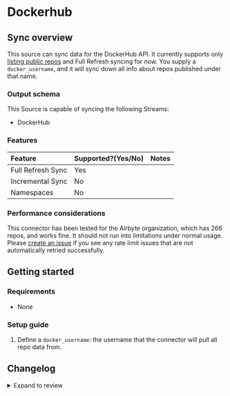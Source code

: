 # Dockerhub

## Sync overview

This source can sync data for the DockerHub API. It currently supports only [listing public repos](https://github.com/airbytehq/airbyte/issues/12773) and Full Refresh syncing for now. You supply a `docker_username`, and it will sync down all info about repos published under that name.

### Output schema

This Source is capable of syncing the following Streams:

- DockerHub

### Features

| Feature           | Supported?\(Yes/No\) | Notes |
| :---------------- | :------------------- | :---- |
| Full Refresh Sync | Yes                  |       |
| Incremental Sync  | No                   |       |
| Namespaces        | No                   |       |

### Performance considerations

This connector has been tested for the Airbyte organization, which has 266 repos, and works fine. It should not run into limitations under normal usage. Please [create an issue](https://github.com/airbytehq/airbyte/issues) if you see any rate limit issues that are not automatically retried successfully.

## Getting started

### Requirements

- None

### Setup guide

1. Define a `docker_username`: the username that the connector will pull all repo data from.

## Changelog

<details>
  <summary>Expand to review</summary>

| Version | Date       | Pull Request                                             | Subject                                                                         |
| :------ | :--------- | :------------------------------------------------------- | :------------------------------------------------------------------------------ |
| 0.3.0   | 2024-08-07 | [43370](https://github.com/airbytehq/airbyte/pull/43370) | Refactor connector to manifest-only format |
| 0.2.14  | 2024-08-03 | [43145](https://github.com/airbytehq/airbyte/pull/43145) | Update dependencies |
| 0.2.13  | 2024-07-27 | [42715](https://github.com/airbytehq/airbyte/pull/42715) | Update dependencies |
| 0.2.12  | 2024-07-20 | [42265](https://github.com/airbytehq/airbyte/pull/42265) | Update dependencies |
| 0.2.11  | 2024-07-13 | [41908](https://github.com/airbytehq/airbyte/pull/41908) | Update dependencies |
| 0.2.10  | 2024-07-10 | [41515](https://github.com/airbytehq/airbyte/pull/41515) | Update dependencies |
| 0.2.9   | 2024-07-09 | [41079](https://github.com/airbytehq/airbyte/pull/41079) | Update dependencies |
| 0.2.8   | 2024-07-06 | [40830](https://github.com/airbytehq/airbyte/pull/40830) | Update dependencies |
| 0.2.7   | 2024-06-25 | [40261](https://github.com/airbytehq/airbyte/pull/40261) | Update dependencies |
| 0.2.6   | 2024-06-22 | [40021](https://github.com/airbytehq/airbyte/pull/40021) | Update dependencies |
| 0.2.5   | 2024-06-06 | [39295](https://github.com/airbytehq/airbyte/pull/39295) | [autopull] Upgrade base image to v1.2.2 |
| 0.2.4   | 2024-04-19 | [37151](https://github.com/airbytehq/airbyte/pull/37151) | Updating to 0.80.0 CDK |
| 0.2.3   | 2024-04-18 | [37151](https://github.com/airbytehq/airbyte/pull/37151) | Manage dependencies with Poetry. |
| 0.2.2   | 2024-04-15 | [37151](https://github.com/airbytehq/airbyte/pull/37151) | Base image migration: remove Dockerfile and use the python-connector-base image |
| 0.2.1   | 2024-04-12 | [37151](https://github.com/airbytehq/airbyte/pull/37151) | schema descriptions |
| 0.2.0   | 2023-08-24 | [29320](https://github.com/airbytehq/airbyte/pull/29320) | Migrate to Low Code |
| 0.1.1   | 2023-08-16 | [13007](https://github.com/airbytehq/airbyte/pull/13007) | Fix schema and tests |
| 0.1.0   | 2022-05-20 | [13007](https://github.com/airbytehq/airbyte/pull/13007) | New source |

</details>
